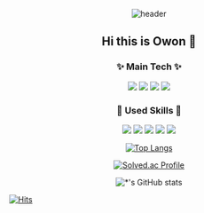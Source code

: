 <div align=center> 
  
![header](https://capsule-render.vercel.app/api?type=waving&color=gradient&height=300&section=header&text=Dev_Owon%20&fontSize=70)



## Hi this is Owon 👋

  
###  ✨ Main Tech ✨
<img src="https://img.shields.io/badge/React-61DAFB?style=flat-square&logo=React&logoColor=black"/> <img src="https://img.shields.io/badge/React Native-61DAFB?style=flat-square&logo=react&logoColor=black"/> <img src="https://img.shields.io/badge/TypeScript-0E39A9?style=flat-square&logo=Typescript&logoColor=black"/>  <img src="https://img.shields.io/badge/JavaScript-F7DF1E?style=flat-square&logo=JavaScript&logoColor=black"/>  


###  💫 Used Skills 💫
<img src="https://img.shields.io/badge/Next.js-E6E6E6?style=flat-square&logo=Next.js&logoColor=black"/>  <img src="https://img.shields.io/badge/Redux-764ABC?style=flat-square&logo=Redux&logoColor=black"/> <img src="https://img.shields.io/badge/Spring-3776AB?style=flat-square&logo=Spring&logoColor=black"/>  <img src="https://img.shields.io/badge/NestJs-339933?style=flat-square&logo=NestJs&logoColor=black"/>  <img src="https://img.shields.io/badge/Kotlin-7F52FF?style=flat-square&logo=Kotlin&logoColor=black"/>

[![Top Langs](https://github-readme-stats-sigma-five.vercel.app/api/top-langs/?username=Owonie&layout=compact)](https://github.com/Owonie/github-readme-stats)

[![Solved.ac Profile](http://mazassumnida.wtf/api/v2/generate_badge?boj=signalzero)](https://solved.ac/signalzero/)

![*'s GitHub stats](https://github-readme-stats-sigma-five.vercel.app/api?username=Owonie&show_icons=true&theme=radical)


  
</div>


[![Hits](https://hits.seeyoufarm.com/api/count/incr/badge.svg?url=https%3A%2F%2Fgithub.com%2FOwonie&count_bg=%2379C83D&title_bg=%23555555&icon=&icon_color=%23E7E7E7&title=hits&edge_flat=false)](https://hits.seeyoufarm.com)

